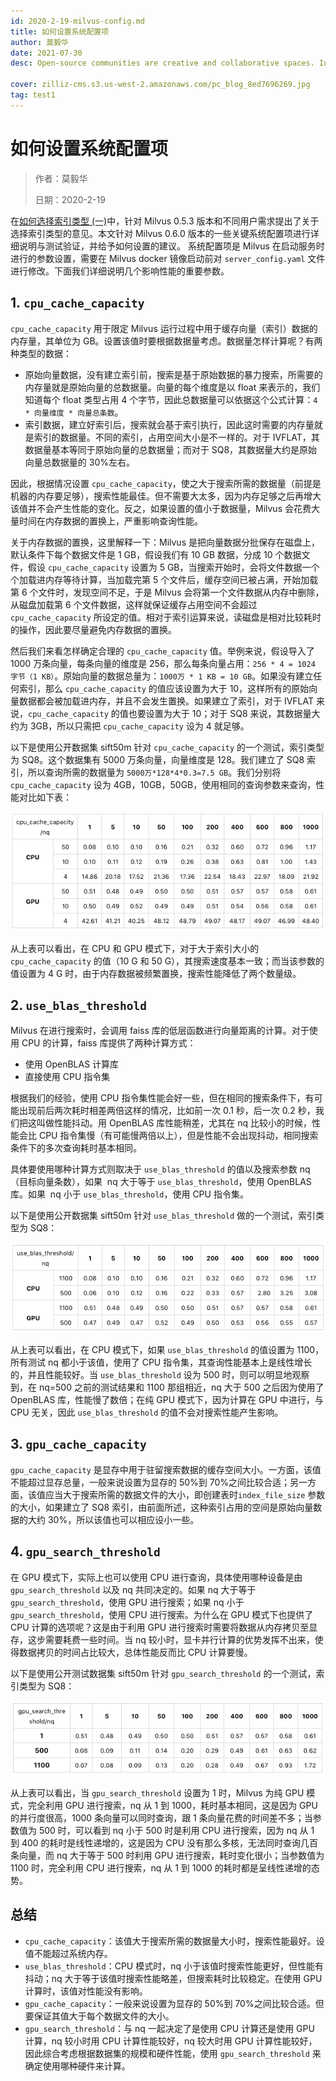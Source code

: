 ```yaml
---
id: 2020-2-19-milvus-config.md
title: 如何设置系统配置项
author: 莫毅华
date: 2021-07-30
desc: Open-source communities are creative and collaborative spaces. In that vein, the Milvus

cover: zilliz-cms.s3.us-west-2.amazonaws.com/pc_blog_8ed7696269.jpg
tag: test1
---
```


# 如何设置系统配置项

> 作者：莫毅华
>
> 日期：2020-2-19

在[如何选择索引类型 (一)](2019-12-03-select-index.md)中，针对 Milvus 0.5.3 版本和不同用户需求提出了关于选择索引类型的意见。本文针对 Milvus 0.6.0 版本的一些关键系统配置项进行详细说明与测试验证，并给予如何设置的建议。
系统配置项是 Milvus 在启动服务时进行的参数设置，需要在 Milvus docker 镜像启动前对 `server_config.yaml` 文件进行修改。下面我们详细说明几个影响性能的重要参数。

## 1. `cpu_cache_capacity`

`cpu_cache_capacity` 用于限定 Milvus 运行过程中用于缓存向量（索引）数据的内存量，其单位为 GB。设置该值时要根据数据量考虑。数据量怎样计算呢？有两种类型的数据：

- 原始向量数据，没有建立索引前，搜索是基于原始数据的暴力搜索，所需要的内存量就是原始向量的总数据量。向量的每个维度是以 float 来表示的，我们知道每个 float 类型占用 4 个字节，因此总数据量可以依据这个公式计算：`4 * 向量维度 * 向量总条数`。
- 索引数据，建立好索引后，搜索就会基于索引执行，因此这时需要的内存量就是索引的数据量。不同的索引，占用空间大小是不一样的。对于 IVFLAT，其数据量基本等同于原始向量的总数据量；而对于 SQ8，其数据量大约是原始向量总数据量的 30%左右。

因此，根据情况设置 `cpu_cache_capacity`，使之大于搜索所需的数据量（前提是机器的内存要足够），搜索性能最佳。但不需要大太多，因为内存足够之后再增大该值并不会产生性能的变化。反之，如果设置的值小于数据量，Milvus 会花费大量时间在内存数据的置换上，严重影响查询性能。

关于内存数据的置换，这里解释一下：Milvus 是把向量数据分批保存在磁盘上，默认条件下每个数据文件是 1 GB，假设我们有 10 GB 数据，分成 10 个数据文件，假设 `cpu_cache_capacity` 设置为 5 GB，当搜索开始时，会将文件数据一个个加载进内存等待计算，当加载完第 5 个文件后，缓存空间已被占满，开始加载第 6 个文件时，发现空间不足，于是 Milvus 会将第一个文件数据从内存中删除，从磁盘加载第 6 个文件数据，这样就保证缓存占用空间不会超过 `cpu_cache_capacity` 所设定的值。相对于索引运算来说，读磁盘是相对比较耗时的操作，因此要尽量避免内存数据的置换。

然后我们来看怎样确定合理的 `cpu_cache_capacity` 值。举例来说，假设导入了 1000 万条向量，每条向量的维度是 256，那么每条向量占用：`256 * 4 = 1024 字节（1 KB）`。原始向量的数据总量为：`1000万 * 1 KB = 10 GB`。如果没有建立任何索引，那么 `cpu_cache_capacity` 的值应该设置为大于 10，这样所有的原始向量数据都会被加载进内存，并且不会发生置换。如果建立了索引，对于 IVFLAT 来说，`cpu_cache_capacity` 的值也要设置为大于 10；对于 SQ8 来说，其数据量大约为 3GB，所以只需把 `cpu_cache_capacity` 设为 4 就足够。

以下是使用公开数据集 sift50m 针对 `cpu_cache_capacity` 的一个测试，索引类型为 SQ8。这个数据集有 5000 万条向量，向量维度是 128。我们建立了 SQ8 索引，所以查询所需的数据量为 `5000万*128*4*0.3=7.5 GB`。我们分别将 `cpu_cache_capacity` 设为 4GB，10GB，50GB，使用相同的查询参数来查询，性能对比如下表：

![image1](../assets/milvus_manage/config_blog_pic1.png)

从上表可以看出，在 CPU 和 GPU 模式下，对于大于索引大小的 `cpu_cache_capacity` 的值（10 G 和 50 G），其搜索速度基本一致；而当该参数的值设置为 4 G 时，由于内存数据被频繁置换，搜索性能降低了两个数量级。

## 2. `use_blas_threshold`

Milvus 在进行搜索时，会调用 faiss 库的低层函数进行向量距离的计算。对于使用 CPU 的计算，faiss 库提供了两种计算方式：

- 使用 OpenBLAS 计算库
- 直接使用 CPU 指令集

根据我们的经验，使用 CPU 指令集性能会好一些，但在相同的搜索条件下，有可能出现前后两次耗时相差两倍这样的情况，比如前一次 0.1 秒，后一次 0.2 秒，我们把这叫做性能抖动。用 OpenBLAS 库性能稍差，尤其在 nq 比较小的时候，性能会比 CPU 指令集慢（有可能慢两倍以上），但是性能不会出现抖动，相同搜索条件下的多次查询耗时基本相同。

具体要使用哪种计算方式则取决于 `use_blas_threshold` 的值以及搜索参数 nq（目标向量条数），如果  nq 大于等于 `use_blas_threshold`，使用 OpenBLAS 库。如果  nq 小于 `use_blas_threshold`，使用 CPU 指令集。

以下是使用公开数据集 sift50m 针对 `use_blas_threshold` 做的一个测试，索引类型为 SQ8：

![image2](../assets/milvus_manage/config_blog_pic2.png)

从上表可以看出，在 CPU 模式下，如果 `use_blas_threshold` 的值设置为 1100，所有测试 nq 都小于该值，使用了 CPU 指令集，其查询性能基本上是线性增长的，并且性能较好。当 `use_blas_threshold` 设为 500 时，则可以明显地观察到，在 nq=500 之前的测试结果和 1100 那组相近，nq 大于 500 之后因为使用了 OpenBLAS 库，性能慢了数倍；在纯 GPU 模式下，因为计算在 GPU 中进行，与 CPU 无关，因此 `use_blas_threshold` 的值不会对搜索性能产生影响。

## 3. `gpu_cache_capacity`

`gpu_cache_capacity` 是显存中用于驻留搜索数据的缓存空间大小。一方面，该值不能超过显存总量，一般来说设置为显存的 50%到 70%之间比较合适；另一方面，该值应当大于搜索所需的数据文件的大小，即创建表时`index_file_size` 参数的大小，如果建立了 SQ8 索引，由前面所述，这种索引占用的空间是原始向量数据的大约 30%，所以该值也可以相应设小一些。

## 4. `gpu_search_threshold`

在 GPU 模式下，实际上也可以使用 CPU 进行查询，具体使用哪种设备是由 `gpu_search_threshold` 以及 nq 共同决定的。如果 nq 大于等于 `gpu_search_threshold`，使用 GPU 进行搜索；如果 nq 小于`gpu_search_threshold`，使用 CPU 进行搜索。为什么在 GPU 模式下也提供了 CPU 计算的选项呢？这是由于利用 GPU 进行搜索时需要将数据从内存拷贝至显存，这步需要耗费一些时间。当 nq 较小时，显卡并行计算的优势发挥不出来，使得数据拷贝的时间占比较大，总体性能反而比 CPU 计算要慢。

以下是使用公开测试数据集 sift50m 针对 `gpu_search_threshold` 的一个测试，索引类型为 SQ8：

![image3](../assets/milvus_manage/config_blog_pic3.png)

从上表可以看出，当 `gpu_search_threshold` 设置为 1 时，Milvus 为纯 GPU 模式，完全利用 GPU 进行搜索，nq 从 1 到 1000，耗时基本相同，这是因为 GPU 的并行度很高，1000 条向量可以同时查询，跟 1 条向量花费的时间差不多；当参数值为 500 时，可以看到 nq 小于 500 时是利用 CPU 进行搜索，因为 nq 从 1 到 400 的耗时是线性递增的，这是因为 CPU 没有那么多核，无法同时查询几百条向量，而 nq 大于等于 500 时利用 GPU 进行搜索，耗时变化很小；当参数值为 1100 时，完全利用 CPU 进行搜索，nq 从 1 到 1000 的耗时都是呈线性递增的态势。

## 总结

- `cpu_cache_capacity`：该值大于搜索所需的数据量大小时，搜索性能最好。设值不能超过系统内存。
- `use_blas_threshold`：CPU 模式时，nq 小于该值时搜索性能更好，但性能有抖动；nq 大于等于该值时搜索性能略差，但搜索耗时比较稳定。在使用 GPU 计算时，该值对性能没有影响。
- `gpu_cache_capacity`：一般来说设置为显存的 50%到 70%之间比较合适。但要保证其值大于每个数据文件的大小。
- `gpu_search_threshold`：与 nq 一起决定了是使用 CPU 计算还是使用 GPU 计算，nq 较小时用 CPU 计算性能较好，nq 较大时用 GPU 计算性能较好，因此综合考虑根据数据集的规模和硬件性能，使用 `gpu_search_threshold` 来确定使用哪种硬件来计算。
